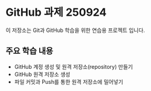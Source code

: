 # GitHub 과제 250924
이 저장소는 Git과 GitHub 학습을 위한 연습용 프로젝트 입니다.

## 주요 학습 내용
- GitHub 계정 생성 및 원격 저장소(repository) 만들기
- GitHub 원격 저장소 생성
- 파일 커밋과 Push를 통한 원격 저장소에 밀어넣기
